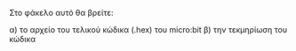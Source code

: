 Στο φάκελο αυτό θα βρείτε:

  α) το αρχείο του τελικού κώδικα (.hex) του micro:bit
  β) την τεκμηρίωση του κώδικα

